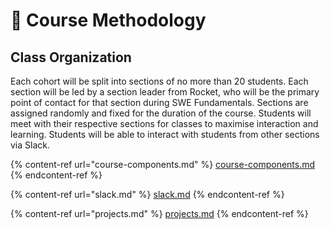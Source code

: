 # 🏫 Course Methodology

## Class Organization

Each cohort will be split into sections of no more than 20 students. Each section will be led by a section leader from Rocket, who will be the primary point of contact for that section during SWE Fundamentals. Sections are assigned randomly and fixed for the duration of the course. Students will meet with their respective sections for classes to maximise interaction and learning. Students will be able to interact with students from other sections via Slack.

{% content-ref url="course-components.md" %}
[course-components.md](course-components.md)
{% endcontent-ref %}

{% content-ref url="slack.md" %}
[slack.md](slack.md)
{% endcontent-ref %}

{% content-ref url="projects.md" %}
[projects.md](projects.md)
{% endcontent-ref %}

##
